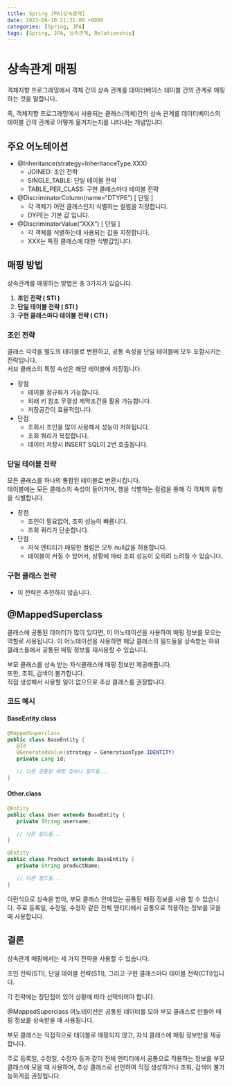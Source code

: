 ```yaml
---
title: Spring JPA[상속관계]
date: 2023-06-10 21:31:00 +0800
categories: [Spring, JPA]
tags: [Spring, JPA, 상속관계, Relationship]
---
```


# 상속관계 매핑
 객체지향 프로그래밍에서 객체 간의 상속 관계를 데이터베이스 테이블 간의 관계로 매핑하는 것을 말합니다.  

 즉, 객체지향 프로그래밍에서 사용되는 클래스(객체)간의 상속 관계를 데이터베이스의 테이블 간의 관계로 어떻게 옮겨지는지를 나타내는 개념입니다.

## 주요 어노테이션
- @Inheritance(strategy=InheritanceType.XXX) 
    - JOINED: 조인 전략
    - SINGLE_TABLE: 단일 테이블 전략
    - TABLE_PER_CLASS: 구현 클래스마다 테이블 전략
- @DiscriminatorColumn(name=“DTYPE”) [ 단일 ]
    - 각 객체가 어떤 클래스인지 식별하는 컬럼을 지정합니다.
    - DYPE는 기본 값 입니다.
- @DiscriminatorValue(“XXX”) [ 단일 ]
    - 각 객체를 식별하는데 사용되는 값을 지정합니다.
    - XXX는 특정 클래스에 대한 식별값입니다.

## 매핑 방법  
 상속관계를 매핑하는 방법은 총 3가지가 있습니다.  
  1. **조인 전략 ( STI )**
  2. **단일 테이블 전략 ( STI )**
  3. **구현 클래스마다 테이블 전략 ( CTI )**

### 조인 전략
 클래스 각각을 별도의 테이블로 변환하고, 공통 속성을 단일 테이블에 모두 포함시키는 전략입니다.  
 서브 클래스의 특정 속성은 해당 테이블에 저장됩니다.
- 장점
    - 테이블 정규화가 가능합니다.
    - 외래 키 참조 무결성 제약조건을 활용 가능합니다.
    - 저장공간이 효율적입니다.
- 단점
    - 조회시 조인을 많이 사용해서 성능이 저하됩니다.
    - 조회 쿼리가 복잡합니다.
    - 데이터 저장시 INSERT SQL이 2번 호출됩니다.
### 단일 테이블 전략
 모든 클래스를 하나의 통합된 테이블로 변환시킵니다.   
 테이블에는 모든 클래스의 속성이 들어가며, 행을 식별하는 컬럼을 통해
 각 객체의 유형을 식별합니다.
- 장점
    - 조인이 필요없어, 조회 성능이 빠릅니다.
    - 조회 쿼리가 단순합니다.
- 단점
    - 자식 엔티티가 매핑한 컬럼은 모두 null값을 허용합니다.
    - 테이블이 커질 수 있어서, 상황에 따라 조회 성능이 오히려 느려질 수 있습니다.
### 구현 클래스 전략
- 이 전략은 추천하지 않습니다.

## @MappedSuperclass
 클래스에 공통된 데이터가 많이 있다면, 이 어노테이션을 사용하여 매핑 정보를 모으는 역할로 사용됩니다. 이 어노테이션을 사용하면 해당 클래스의 필드들을 상속받는 하위 클래스들에서 공통된 매핑 정보를 재사용할 수 있습니다.
 
 부모 클래스를 상속 받는 자식클래스에 매핑 정보만 제공해줍니다.  
 또한, 조회, 검색이 불가합니다.     
 직접 생성해서 사용할 일이 없으므로 추상 클래스를 권장합니다.
 ### 코드 예시
 #### BaseEntity.class
 ```java
 @MappedSuperclass
public class BaseEntity {
    @Id
    @GeneratedValue(strategy = GenerationType.IDENTITY)
    private Long id;

    // 다른 공통된 매핑 정보나 필드들...
}
 ```
 #### Other.class
 ```java
@Entity
public class User extends BaseEntity {
    private String username;

    // 다른 필드들...
}

@Entity
public class Product extends BaseEntity {
    private String productName;

    // 다른 필드들...
}
 ```
 이런식으로 상속을 받아, 부모 클래스 안에있는 공통된 매핑 정보를 사용 할 수 있습니다.
 주로 등록일, 수정일, 수정자 같은 전체 엔티티에서 공통으로 적용하는 정보를 모을 때 사용합니다.

 ## 결론
 상속관계 매핑에서는 세 가지 전략을 사용할 수 있습니다.  
 
 조인 전략(STI), 단일 테이블 전략(STI), 그리고 구현 클래스마다 테이블 전략(CTI)입니다.  

 각 전략에는 장단점이 있어 상황에 따라 선택되어야 합니다.  

@MappedSuperclass 어노테이션은 공통된 데이터를 모아 부모 클래스로 만들어 매핑 정보를 상속받을 때 사용됩니다.  

부모 클래스는 직접적으로 테이블로 매핑되지 않고, 자식 클래스에 매핑 정보만을 제공합니다.  

주로 등록일, 수정일, 수정자 등과 같이 전체 엔티티에서 공통으로 적용하는 정보를 부모 클래스에 모을 때 사용하며, 추상 클래스로 선언하여 직접 생성하거나 조회, 검색이 불가능하게끔 권장됩니다.  






